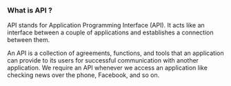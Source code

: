 ### What is API ?

API stands for Application Programming Interface (API). It acts like an interface between a couple of applications and establishes a connection between them. 

An API is a collection of agreements, functions, and tools that an application can provide to its users for successful communication with another application. We require an API whenever we access an application like checking news over the phone, Facebook, and so on.
